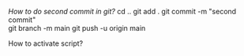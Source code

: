 *How to do second commit in git?*
cd ..
git add .
git commit -m "second commit"   
git branch -m main
git push -u origin main


How to activate script?


